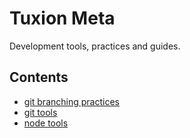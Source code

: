 # Tuxion Meta

Development tools, practices and guides.

## Contents

* [git branching practices](blob/master/dev/guides/branching.md)
* [git tools](tree/master/dev/tools/git)
* [node tools](tree/master/dev/tools/node)
